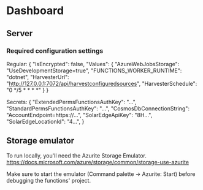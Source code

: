 # Dashboard

## Server

### Required configuration settings

Regular:
{
  "IsEncrypted": false,
  "Values": {
    "AzureWebJobsStorage": "UseDevelopmentStorage=true",
    "FUNCTIONS_WORKER_RUNTIME": "dotnet",
    "HarvesterUrl": "http://127.0.0.1:7072/api/harvestconfiguredsources",
    "HarvesterSchedule": "0 */5 * * * *"
  }
}

Secrets:
{
    "ExtendedPermsFunctionsAuthKey": "...",
    "StandardPermsFunctionsAuthKey": "...",
    "CosmosDbConnectionString": "AccountEndpoint=https://...",
    "SolarEdgeApiKey": "8H...",
    "SolarEdgeLocationId": "4...",
}

## Storage emulator

To run locally, you'll need the Azurite Storage Emulator.
https://docs.microsoft.com/azure/storage/common/storage-use-azurite

Make sure to start the emulator (Command palette -> Azurite: Start) before debugging the functions' project.


 